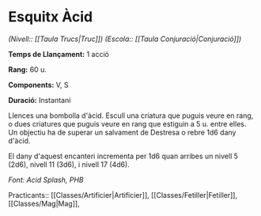 # Esquitx Àcid

*(Nivell:: [[Taula Trucs|Truc]]) (Escola:: [[Taula Conjuració|Conjuració]])*

**Temps de Llançament:** 1 acció

**Rang:** 60 u.

**Components:** V, S

**Duració:** Instantani

Llences una bombolla d'àcid. Escull una criatura que puguis veure en rang, o dues criatures que puguis veure en rang que estiguin a 5 u. entre elles. Un objectiu ha de superar un salvament de Destresa o rebre 1d6 dany d'àcid.

El dany d'aquest encanteri incrementa per 1d6 quan arribes un nivell 5 (2d6), nivell 11 (3d6), i nivell 17 (4d6).


*Font: Acid Splash, PHB*



Practicants:: [[Classes/Artificier|Artificier]], [[Classes/Fetiller|Fetiller]], [[Classes/Mag|Mag]],